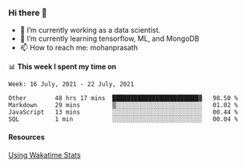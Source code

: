 ### Hi there 👋

- 🔭 I’m currently working as a data scientist.
- 🌱 I’m currently learning tensorflow, ML, and MongoDB
- 📫 How to reach me: mohanprasath

📊 **This week I spent my time on**
<!--START_SECTION:waka-->
```text
Week: 16 July, 2021 - 22 July, 2021

Other        48 hrs 17 mins  ████████████████████████▓   98.50 % 
Markdown     29 mins         ▒░░░░░░░░░░░░░░░░░░░░░░░░   01.02 % 
JavaScript   13 mins         ░░░░░░░░░░░░░░░░░░░░░░░░░   00.44 % 
SQL          1 min           ░░░░░░░░░░░░░░░░░░░░░░░░░   00.04 % 
```
<!--END_SECTION:waka-->

#### Resources
[Using Wakatime Stats](https://github.com/marketplace/actions/waka-readme)
